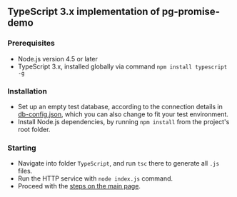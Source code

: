 ## TypeScript 3.x implementation of pg-promise-demo

### Prerequisites

* Node.js version 4.5 or later
* TypeScript 3.x, installed globally via command `npm install typescript -g`

### Installation

* Set up an empty test database, according to the connection details in [db-config.json](https://github.com/vitaly-t/pg-promise-demo/blob/master/db-config.json),
  which you can also change to fit your test environment.
* Install Node.js dependencies, by running `npm install` from the project's root folder.

### Starting

* Navigate into folder `TypeScript`, and run `tsc` there to generate all `.js` files.
* Run the HTTP service with `node index.js` command.
* Proceed with the [steps on the main page].

[steps on the main page]:https://github.com/vitaly-t/pg-promise-demo
